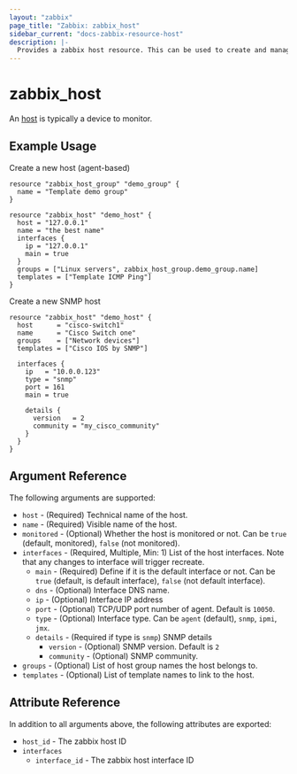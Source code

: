 ```yaml
---
layout: "zabbix"
page_title: "Zabbix: zabbix_host"
sidebar_current: "docs-zabbix-resource-host"
description: |-
  Provides a zabbix host resource. This can be used to create and manage Zabbix Host.
---
```


# zabbix_host

An [host](https://www.zabbix.com/documentation/current/manual/api/reference/host) is typically a device to monitor.

## Example Usage

Create a new host (agent-based)

```hcl
resource "zabbix_host_group" "demo_group" {
  name = "Template demo group"
}

resource "zabbix_host" "demo_host" {
  host = "127.0.0.1"
  name = "the best name"
  interfaces {
    ip = "127.0.0.1"
    main = true
  }
  groups = ["Linux servers", zabbix_host_group.demo_group.name]
  templates = ["Template ICMP Ping"]
}
```

Create a new SNMP host

```hcl
resource "zabbix_host" "demo_host" {
  host      = "cisco-switch1"
  name      = "Cisco Switch one"
  groups    = ["Network devices"]
  templates = ["Cisco IOS by SNMP"]

  interfaces {
    ip   = "10.0.0.123"
    type = "snmp"
    port = 161
    main = true

    details {
      version   = 2
      community = "my_cisco_community"
    }
  }
}
```

## Argument Reference

The following arguments are supported:

* `host` - (Required) Technical name of the host.
* `name` - (Required) Visible name of the host.
* `monitored` - (Optional) Whether the host is monitored or not. Can be `true` (default, monitored), `false` (not monitored).
* `interfaces` - (Required, Multiple, Min: 1)  List of the host interfaces. Note that any changes to interface will trigger recreate.
  * `main` - (Required) Define if it is the default interface or not. Can be `true` (default, is default interface), `false` (not default interface).
  * `dns` - (Optional) Interface DNS name.
  * `ip` - (Optional) Interface IP address
  * `port` - (Optional) TCP/UDP port number of agent. Default is `10050`.
  * `type` - (Optional) Interface type. Can be `agent` (default), `snmp`, `ipmi`, `jmx`.
  * `details` - (Required if type is `snmp`) SNMP details
    * `version` - (Optional) SNMP version. Default is `2`
    * `community` - (Optional) SNMP community.
* `groups` - (Optional) List of host group names the host belongs to.
* `templates` - (Optional) List of template names to link to the host.

## Attribute Reference

In addition to all arguments above, the following attributes are exported:

* `host_id` - The zabbix host ID
* `interfaces`
  * `interface_id` - The zabbix host interface ID
